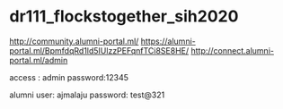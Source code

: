 # dr111_flockstogether_sih2020

http://community.alumni-portal.ml/
https://alumni-portal.ml/BpmfdqRd1ld5IUlzzPEFqnfTCi8SE8HE/
http://connect.alumni-portal.ml/admin

access : admin
password:12345

alumni user: ajmalaju
password: test@321
